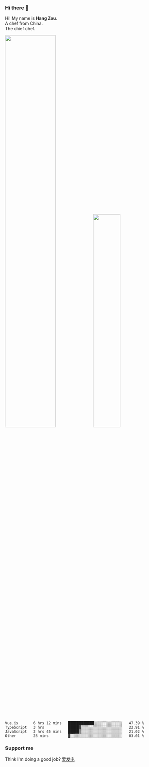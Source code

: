### Hi there 👋

Hi! My name is **Hang Zou**.  
A chef from China.  
The chief chef.

<img align="" width="57.5%" src="https://github-readme-stats.vercel.app/api?username=zouhangwithsweet&hide_title=true&hide_border=true&show_icons=true&include_all_commits=true&line_height=21" /><img align="" width="42.4%" src="https://github-readme-stats.vercel.app/api/top-langs/?username=zouhangwithsweet&hide_title=true&hide_border=true&layout=compact" />

<!--START_SECTION:waka-->

```text
Vue.js       6 hrs 12 mins   ████████████░░░░░░░░░░░░░   47.39 %
TypeScript   3 hrs           █████▓░░░░░░░░░░░░░░░░░░░   22.91 %
JavaScript   2 hrs 45 mins   █████▒░░░░░░░░░░░░░░░░░░░   21.02 %
Other        23 mins         ▓░░░░░░░░░░░░░░░░░░░░░░░░   03.01 %
```

<!--END_SECTION:waka-->

### Support me

Think I'm doing a good job? [爱发电](https://afdian.net/@zouhangsweet)
